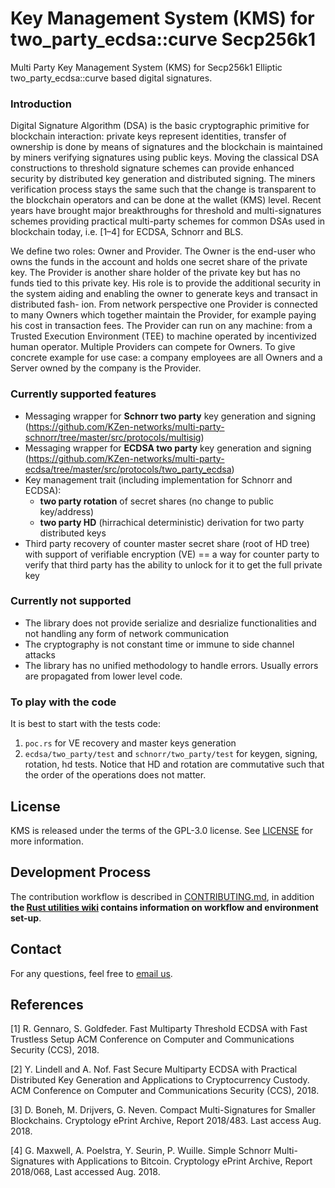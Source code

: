 Key Management System (KMS) for two_party_ecdsa::curve Secp256k1
=====================================
Multi Party Key Management System (KMS) for Secp256k1 Elliptic two_party_ecdsa::curve based digital signatures.

 ### Introduction

Digital Signature Algorithm (DSA) is the basic cryptographic primitive for blockchain interaction: private keys represent identities, transfer of ownership is done by means of signatures and the blockchain is maintained by miners verifying signatures using public keys.
Moving the classical DSA constructions to threshold signature schemes can provide enhanced security by distributed key generation and distributed signing. The miners verification process stays the same such that the change is transparent to the blockchain operators and can be done at the wallet (KMS) level. Recent years have brought major breakthroughs for threshold and multi-signatures schemes providing practical multi-party schemes for common DSAs used in blockchain today, i.e. [1–4] for ECDSA, Schnorr and BLS.

We define two roles: Owner and Provider. The Owner is the end-user who owns the funds in the account and holds one secret share of the private key. The Provider is another share holder of the private key but has no funds tied to this private key. His role is to provide the additional security in the system aiding and enabling the owner to generate keys and transact in distributed fash- ion. From network perspective one Provider is connected to many Owners which together maintain the Provider, for example paying his cost in transaction fees. The Provider can run on any machine: from a Trusted Execution Environment (TEE) to machine operated by incentivized human operator. Multiple Providers can compete for Owners. To give concrete example for use case: a company employees are all Owners and a Server owned by the company is the Provider.

 ### Currently supported features
* Messaging wrapper for **Schnorr two party** key generation and signing (https://github.com/KZen-networks/multi-party-schnorr/tree/master/src/protocols/multisig)
* Messaging wrapper for **ECDSA two party** key generation and signing (https://github.com/KZen-networks/multi-party-ecdsa/tree/master/src/protocols/two_party_ecdsa)
* Key management trait (including implementation for Schnorr and ECDSA):
  * **two party rotation** of secret shares (no change to public key/address)
  * **two party HD** (hirrachical deterministic) derivation for two party distributed keys
* Third party recovery of counter master secret share (root of HD tree) with support of verifiable encryption (VE) == a way for counter party to verify that third party has the ability to unlock for it to get the full private key

### Currently not supported
* The library does not provide serialize and desrialize functionalities and not handling any form of network communication
* The cryptography is not constant time or immune to side channel attacks
* The library has no unified methodology to handle errors. Usually errors are propagated from lower level code.

### To play with the code
It is best to start with the tests code:
1. `poc.rs` for VE recovery and master keys generation
2. `ecdsa/two_party/test` and `schnorr/two_party/test` for keygen, signing, rotation, hd tests. Notice that HD and rotation are commutative such that the order of the operations does not matter.



License
-------
KMS is released under the terms of the GPL-3.0 license. See [LICENSE](LICENSE) for more information.

Development Process
-------------------
The contribution workflow is described in [CONTRIBUTING.md](CONTRIBUTING.md), in addition **the [Rust utilities wiki](https://github.com/KZen-networks/rust-utils/wiki) contains information on workflow and environment set-up**.

Contact
-------------------
For any questions, feel free to [email us](mailto:github@kzencorp.com).


References
-------
[1] R. Gennaro, S. Goldfeder. Fast Multiparty Threshold ECDSA with Fast Trustless Setup ACM Conference on Computer and Communications Security (CCS), 2018.

[2] Y. Lindell and A. Nof. Fast Secure Multiparty ECDSA with Practical Distributed Key Generation and Applications to Cryptocurrency Custody. ACM Conference on Computer and Communications Security (CCS), 2018.

[3] D. Boneh, M. Drijvers, G. Neven. Compact Multi-Signatures for Smaller Blockchains. Cryptology ePrint Archive, Report 2018/483. Last access Aug. 2018.

[4] G. Maxwell, A. Poelstra, Y. Seurin, P. Wuille. Simple Schnorr Multi-Signatures with Applications to Bitcoin. Cryptology ePrint Archive, Report 2018/068, Last accessed Aug. 2018.

